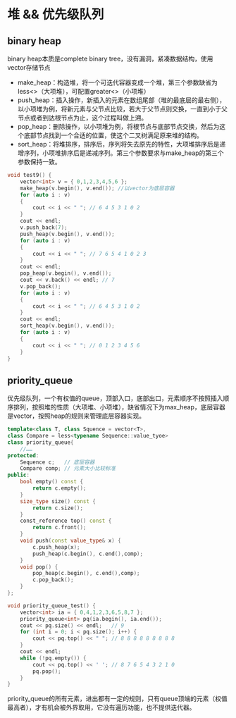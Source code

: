 # 堆 && 优先级队列

## binary heap

binary heap本质是complete binary tree，没有漏洞，紧凑数据结构，使用vector存储节点

- make_heap：构造堆，将一个可迭代容器变成一个堆，第三个参数缺省为less<>（大项堆），可配置greater<>（小项堆）
- push_heap：插入操作，新插入的元素在数组尾部（堆的最底层的最右侧），以小项堆为例，将新元素与父节点比较，若大于父节点则交换，一直到小于父节点或者到达根节点为止，这个过程叫做上溯。
- pop_heap：删除操作，以小项堆为例，将根节点与底部节点交换，然后为这个底部节点找到一个合适的位置，使这个二叉树满足原来堆的结构。
- sort_heap：将堆排序，排序后，序列将失去原先的特性，大项堆排序后是递增序列，小项堆排序后是递减序列。第三个参数要求与make_heap的第三个参数保持一致。

```c++
void test9() {
    vector<int> v = { 0,1,2,3,4,5,6 };
    make_heap(v.begin(), v.end()); //以vector为底层容器
    for (auto i : v)
    {
        cout << i << " "; // 6 4 5 3 1 0 2
    }
    cout << endl;
    v.push_back(7);
    push_heap(v.begin(), v.end());
    for (auto i : v)
    {
        cout << i << " "; // 7 6 5 4 1 0 2 3
    }
    cout << endl;
    pop_heap(v.begin(), v.end());
    cout << v.back() << endl; // 7 
    v.pop_back();
    for (auto i : v)
    {
        cout << i << " "; // 6 4 5 3 1 0 2
    }
    cout << endl;
    sort_heap(v.begin(), v.end());
    for (auto i : v)
    {
        cout << i << " "; // 0 1 2 3 4 5 6
    }
}
```

## priority_queue

优先级队列，一个有权值的queue，顶部入口，底部出口，元素顺序不按照插入顺序排列，按照堆的性质（大项堆、小项堆），缺省情况下为max_heap，底层容器是vector，按照heap的规则来管理底层容器实现。

```c++
template<class T, class Squence = vector<T>, 
class Compare = less<typename Sequence::value_tyoe>
class priority_queue{
    //……
protected:
	Sequence c;   // 底层容器
    Compare comp; // 元素大小比较标准
public:
    bool empty() const {
        return c.empty();
    }
    size_type size() const {
        return c.size();
    }
    const_reference top() const {
        return c.front();
    }
    void push(const value_type& x) {
        c.push_heap(x);
        push_heap(c.begin(), c.end(),comp);
    }
    void pop() {
        pop_heap(c.begin(), c.end(),comp);
        c.pop_back();
    }
};
```



```c++
void priority_queue_test() {
    vector<int> ia = { 0,4,1,2,3,6,5,8,7 };
    priority_queue<int> pq(ia.begin(), ia.end());
    cout << pq.size() << endl;   // 9
    for (int i = 0; i < pq.size(); i++) {
        cout << pq.top() << " "; // 8 8 8 8 8 8 8 8 8
    }
    cout << endl;
    while (!pq.empty()) {
        cout << pq.top() << ' '; // 8 7 6 5 4 3 2 1 0
        pq.pop();
    }
}
```

priority_queue的所有元素，进出都有一定的规则，只有queue顶端的元素（权值最高者），才有机会被外界取用，它没有遍历功能，也不提供迭代器。

